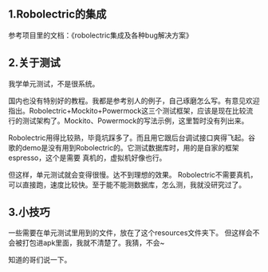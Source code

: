 ## 1.Robolectric的集成
参考项目里的文档：《robolectric集成及各种bug解决方案》

## 2.关于测试
我学单元测试，不是很系统。

国内也没有特别好的教程。我都是参考别人的例子，自己琢磨怎么写。有意见欢迎指出。Robolectric+Mockito+Powermock这三个测试框架，应该是现在比较流行的测试架构了。Mockito、Powermock的写法示例，这里暂时没有列出来。

Robolectric用得比较熟，毕竟坑踩多了。而且用它跟后台调试接口爽得飞起。谷歌的demo是没有用到Robolectric的。它测试数据库时，用的是自家的框架espresso，这个是需要
真机的，虚拟机好像也行。

但这样，单元测试就会变得很慢。达不到理想的效果。
Robolectric不需要真机，可以直接跑，速度比较快。至于能不能测数据库，怎么测，我就没研究过了。

## 3.小技巧
一些需要在单元测试里用到的文件，放在了这个resources文件夹下。
但这样会不会被打包进apk里面，我就不清楚了。我猜，不会~

知道的哥们说一下。
